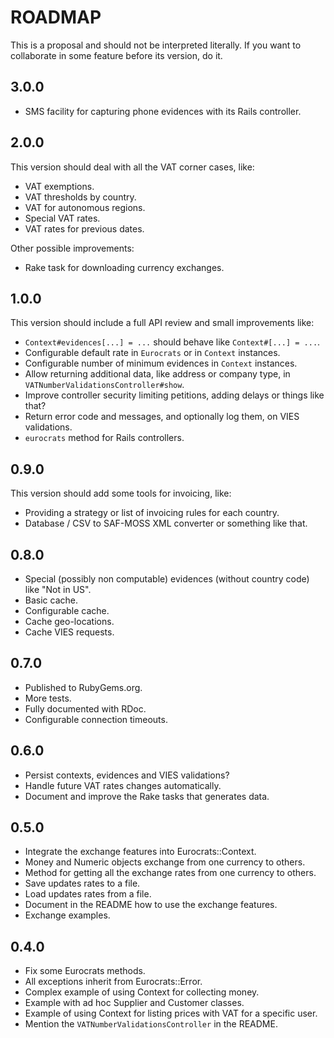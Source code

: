 # ROADMAP

This is a proposal and should not be interpreted literally. If you want to collaborate in some feature before its version, do it.

## 3.0.0

 * SMS facility for capturing phone evidences with its Rails controller.

## 2.0.0

This version should deal with all the VAT corner cases, like:

 * VAT exemptions.
 * VAT thresholds by country.
 * VAT for autonomous regions.
 * Special VAT rates.
 * VAT rates for previous dates.

Other possible improvements:

 * Rake task for downloading currency exchanges.

## 1.0.0

This version should include a full API review and small improvements like:

 * `Context#evidences[...] = ...` should behave like `Context#[...] = ...`.
 * Configurable default rate in `Eurocrats` or in `Context` instances.
 * Configurable number of minimum evidences in `Context` instances.
 * Allow returning additional data, like address or company type, in `VATNumberValidationsController#show`.
 * Improve controller security limiting petitions, adding delays or things like that?
 * Return error code and messages, and optionally log them, on VIES validations.
* `eurocrats` method for Rails controllers.

## 0.9.0

This version should add some tools for invoicing, like:

 * Providing a strategy or list of invoicing rules for each country.
 * Database / CSV to SAF-MOSS XML converter or something like that.

## 0.8.0

 * Special (possibly non computable) evidences (without country code) like "Not in US".
 * Basic cache.
 * Configurable cache.
 * Cache geo-locations.
 * Cache VIES requests.

## 0.7.0

 * Published to RubyGems.org.
 * More tests.
 * Fully documented with RDoc.
 * Configurable connection timeouts.

## 0.6.0

 * Persist contexts, evidences and VIES validations?
 * Handle future VAT rates changes automatically.
 * Document and improve the Rake tasks that generates data.

## 0.5.0

 * Integrate the exchange features into Eurocrats::Context.
 * Money and Numeric objects exchange from one currency to others.
 * Method for getting all the exchange rates from one currency to others.
 * Save updates rates to a file.
 * Load updates rates from a file.
 * Document in the README how to use the exchange features.
 * Exchange examples.

## 0.4.0

 * Fix some Eurocrats methods.
 * All exceptions inherit from Eurocrats::Error.
 * Complex example of using Context for collecting money.
 * Example with ad hoc Supplier and Customer classes.
 * Example of using Context for listing prices with VAT for a specific user.
 * Mention the `VATNumberValidationsController` in the README.
